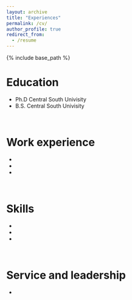 ```yaml
---
layout: archive
title: "Experiences"
permalink: /cv/
author_profile: true
redirect_from:
  - /resume
---
```


{% include base_path %}

Education
======
* Ph.D Central South Univisity 
* B.S. Central South Univisity
<br>

Work experience
======
* 
* 
* 
<br>

Skills
======
* 
* 
* 
<br>

Service and leadership
======
* 
